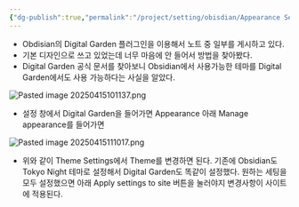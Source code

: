 ```yaml
---
{"dg-publish":true,"permalink":"/project/setting/obisdian/Appearance Settings/"}
---
```



- Obdisian의 Digital Garden 플러그인을 이용해서 노트 중 일부를 게시하고 있다.
- 기본 디자인으로 쓰고 있었는데 너무 마음에 안 들어서 방법을 찾아봤다.
- Digital Garden 공식 문서를 찾아보니 Obsidian에서 사용가능한 테마를 Digital Garden에서도 사용 가능하다는 사실을 알았다.

![Pasted image 20250415101137.png](/img/user/Image/Pasted%20image%2020250415101137.png)
- 설정 창에서 Digital Garden을 들어가면 Appearance 아래 Manage appearance를 들어가면

![Pasted image 20250415111017.png](/img/user/Image/Pasted%20image%2020250415111017.png)
- 위와 같이 Theme Settings에서 Theme를 변경하면 된다. 기존에 Obsidian도 Tokyo Night 테마로 설정해서 Digital Garden도 똑같이 설정했다. 원하는 세팅을 모두 설정했으면 아래 Apply settings to site 버튼을 눌러야지 변경사항이 사이트에 적용된다.